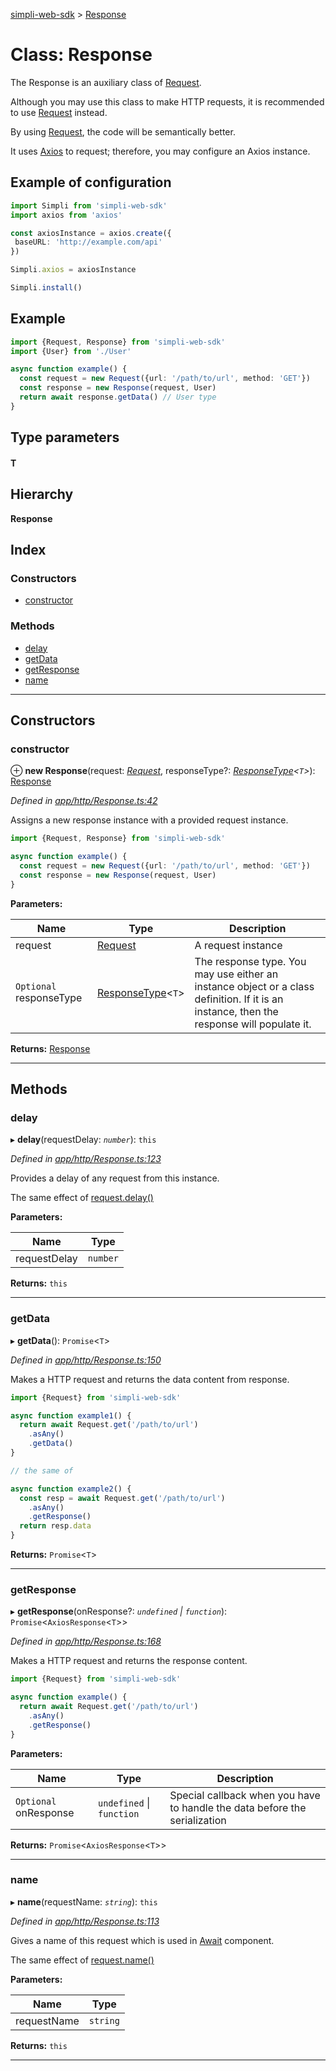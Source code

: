 [simpli-web-sdk](../README.md) > [Response](../classes/response.md)

# Class: Response

The Response is an auxiliary class of [Request](request.md).

Although you may use this class to make HTTP requests, it is recommended to use [Request](request.md) instead.

By using [Request](request.md), the code will be semantically better.

It uses [Axios](https://github.com/axios/axios) to request; therefore, you may configure an Axios instance.

Example of configuration
------------------------

```typescript
import Simpli from 'simpli-web-sdk'
import axios from 'axios'

const axiosInstance = axios.create({
 baseURL: 'http://example.com/api'
})

Simpli.axios = axiosInstance

Simpli.install()
```

Example
-------

```typescript
import {Request, Response} from 'simpli-web-sdk'
import {User} from './User'

async function example() {
  const request = new Request({url: '/path/to/url', method: 'GET'})
  const response = new Response(request, User)
  return await response.getData() // User type
}
```

## Type parameters
#### T 
## Hierarchy

**Response**

## Index

### Constructors

* [constructor](response.md#constructor)

### Methods

* [delay](response.md#delay)
* [getData](response.md#getdata)
* [getResponse](response.md#getresponse)
* [name](response.md#name)

---

## Constructors

<a id="constructor"></a>

###  constructor

⊕ **new Response**(request: *[Request](request.md)*, responseType?: *[ResponseType](../#responsetype)<`T`>*): [Response](response.md)

*Defined in [app/http/Response.ts:42](https://github.com/simplitech/simpli-web-sdk/blob/2a29ffa/src/app/http/Response.ts#L42)*

Assigns a new response instance with a provided request instance.

```typescript
import {Request, Response} from 'simpli-web-sdk'

async function example() {
  const request = new Request({url: '/path/to/url', method: 'GET'})
  const response = new Response(request, User)
}
```

**Parameters:**

| Name | Type | Description |
| ------ | ------ | ------ |
| request | [Request](request.md) |  A request instance |
| `Optional` responseType | [ResponseType](../#responsetype)<`T`> |  The response type. You may use either an instance object or a class definition. If it is an instance, then the response will populate it. |

**Returns:** [Response](response.md)

___

## Methods

<a id="delay"></a>

###  delay

▸ **delay**(requestDelay: *`number`*): `this`

*Defined in [app/http/Response.ts:123](https://github.com/simplitech/simpli-web-sdk/blob/2a29ffa/src/app/http/Response.ts#L123)*

Provides a delay of any request from this instance.

The same effect of [request.delay()](./request.html#delay)

**Parameters:**

| Name | Type |
| ------ | ------ |
| requestDelay | `number` |

**Returns:** `this`

___
<a id="getdata"></a>

###  getData

▸ **getData**(): `Promise`<`T`>

*Defined in [app/http/Response.ts:150](https://github.com/simplitech/simpli-web-sdk/blob/2a29ffa/src/app/http/Response.ts#L150)*

Makes a HTTP request and returns the data content from response.

```typescript
import {Request} from 'simpli-web-sdk'

async function example1() {
  return await Request.get('/path/to/url')
    .asAny()
    .getData()
}

// the same of

async function example2() {
  const resp = await Request.get('/path/to/url')
    .asAny()
    .getResponse()
  return resp.data
}
```

**Returns:** `Promise`<`T`>

___
<a id="getresponse"></a>

###  getResponse

▸ **getResponse**(onResponse?: *`undefined` \| `function`*): `Promise`<`AxiosResponse`<`T`>>

*Defined in [app/http/Response.ts:168](https://github.com/simplitech/simpli-web-sdk/blob/2a29ffa/src/app/http/Response.ts#L168)*

Makes a HTTP request and returns the response content.

```typescript
import {Request} from 'simpli-web-sdk'

async function example() {
  return await Request.get('/path/to/url')
    .asAny()
    .getResponse()
}
```

**Parameters:**

| Name | Type | Description |
| ------ | ------ | ------ |
| `Optional` onResponse | `undefined` \| `function` |  Special callback when you have to handle the data before the serialization |

**Returns:** `Promise`<`AxiosResponse`<`T`>>

___
<a id="name"></a>

###  name

▸ **name**(requestName: *`string`*): `this`

*Defined in [app/http/Response.ts:113](https://github.com/simplitech/simpli-web-sdk/blob/2a29ffa/src/app/http/Response.ts#L113)*

Gives a name of this request which is used in [Await](await.md) component.

The same effect of [request.name()](./request.html#name)

**Parameters:**

| Name | Type |
| ------ | ------ |
| requestName | `string` |

**Returns:** `this`

___

